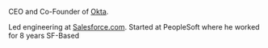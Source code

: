 CEO and Co-Founder of [Okta](Okta.md). 

Led engineering at [Salesforce.com](Salesforce.com.md). 
Started at PeopleSoft where he worked for 8 years
SF-Based